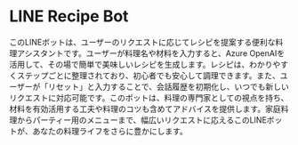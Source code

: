 # LINE Recipe Bot

このLINEボットは、ユーザーのリクエストに応じてレシピを提案する便利な料理アシスタントです。ユーザーが料理名や材料を入力すると、Azure OpenAIを活用して、その場で簡単で美味しいレシピを生成します。レシピは、わかりやすくステップごとに整理されており、初心者でも安心して調理できます。また、ユーザーが「リセット」と入力することで、会話履歴を初期化し、いつでも新しいリクエストに対応可能です。このボットは、料理の専門家としての視点を持ち、材料を有効活用する工夫や料理のコツも含めてアドバイスを提供します。家庭料理からパーティー用のメニューまで、幅広いリクエストに応えるこのLINEボットが、あなたの料理ライフをさらに豊かにします。

